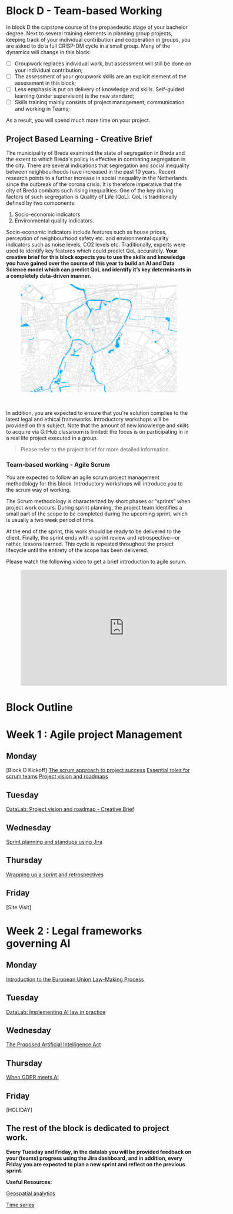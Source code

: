 # Block D - Team-based Working

In block D the capstone course of the propaedeutic stage of your bachelor degree. Next to several training elements in planning group projects, keeping track of your individual contribution and cooperation in groups, you are asked to do a full CRISP-DM cycle in a small group. Many of the dynamics will change in this block:

- [ ] Groupwork replaces individual work, but assessment will still be done on your individual contribution;
- [ ] The assessment of your groupwork skills are an explicit element of the assessment in this block;
- [ ] Less emphasis is put on delivery of knowledge and skills. Self-guided learning (under supervision) is the new standard;
- [ ] Skills training mainly consists of project management, communication and working in Teams;

As a result, you will spend much more time on your project.

## Project Based Learning - Creative Brief

The municipality of Breda examined the state of segregation in Breda and the extent to which Breda's policy is effective in combating segregation in the city. There are several indications that segregation and social inequality between neighbourhoods have increased in the past 10 years. Recent research points to a further increase in social inequality in the Netherlands since the outbreak of the corona crisis. It is therefore imperative that the city of Breda combats such rising inequalities. One of the key driving factors of such segregation is Quality of Life (QoL).  QoL is traditionally defined by two components:
1. Socio-economic indicators
2. Environmental quality indicators.

Socio-economic indicators include features such as house prices, perception of neighbourhood safety etc. and environmental quality indicators such as noise levels, CO2 levels etc. Traditionally, experts were used to identify key features which could predict QoL accurately. **Your creative brief for this block expects you to use the skills and knowledge you have gained over the course of this year to build an AI and Data Science model which can predict QoL and identify it’s key determinants in a completely data-driven manner.**


<figure>
    <img src=".\breda.PNG" />
</figure>
<br>

In addition, you are expected to ensure that you're solution complies to the
latest legal and ethical frameworks. Introductory workshops will be provided on this subject.
Note that the amount of new knowledge and skills to acquire via GitHub classroom is limited: the focus is on participating in in a real life project executed in a group.

> Please refer to the project brief for more detailed information.

### Team-based working - Agile Scrum

You are expected to follow an agile scrum project management methodology for
this block. Introductory workshops will introduce you to the scrum way of working.

The Scrum methodology is characterized by short phases or “sprints” when
project work occurs. During sprint planning, the project team identifies a
small part of the scope to be completed during the upcoming sprint,
which is usually a two week period of time.

At the end of the sprint, this work should be ready to be delivered to the
client. Finally, the sprint ends with a sprint review and retrospective—or
rather, lessons learned. This cycle is repeated throughout the project
lifecycle until the entirety of the scope has been delivered.

Please watch the following video to get a brief introduction to agile scrum.
<!-- blank line -->
<figure class="video_container">
<iframe width="560" height="315" src="https://www.youtube.com/embed/gy1c4_YixCo" title="YouTube video player" frameborder="0" allow="accelerometer; autoplay; clipboard-write; encrypted-media; gyroscope; picture-in-picture" allowfullscreen></iframe>
</figure>
<!-- blank line -->

# Block Outline

# Week 1 : Agile project Management

## Monday
[Block D Kickoff]
[The scrum approach to project success](../../Study%20Content/Agile%20Project%20Management/1.%20The%20scrum%20approach%20to%20project%20success.html)
[Essential roles for scrum teams](../../Study%20Content/Agile%20Project%20Management/2.%20Essential%20roles%20for%20scrum%20teams.html)
[Project vision and roadmaps](../../Study%20Content/Agile%20Project%20Management/3.%20Project%20vision%20and%20roadmaps.html)

## Tuesday
[DataLab: Project vision and roadmap - Creative Brief](../../Study%20Content/Agile%20Project%20Management/3.1.%20DataLab%20Scrum.html)

## Wednesday
[Sprint planning and standups using Jira](../../Study%20Content/Agile%20Project%20Management/4.%20Sprint%20planning%20and%20standups.html)


## Thursday
[Wrapping up a sprint and retrospectives](../../Study%20Content/Agile%20Project%20Management/5.%20Wrapping%20up%20a%20sprint%20and%20retrospectives.html)

## Friday
[Site Visit]

# Week 2 : Legal frameworks governing AI

## Monday
[Introduction to the European Union Law-Making Process](../../Study%20Content/Digital%20Transformation/Legal%201.html)

## Tuesday
[DataLab: Implementing AI law in practice](../../Study%20Content/Digital%20Transformation/DataLab,%20Legal%201.html)

## Wednesday
[The Proposed Artificial Intelligence Act](../../Study%20Content/Digital%20Transformation/Legal%202.html)

## Thursday
[When GDPR meets AI](../../Study%20Content/Digital%20Transformation/Legal%203.html)

## Friday
[HOLIDAY]

## The rest of the block is dedicated to project work.

**Every Tuesday and Friday,
in the datalab you will be provided feedback on your (teams)
progress using the Jira dashboard, and in addition, every Friday you are expected to plan a
new sprint and reflect on the previous sprint.**

__Useful Resources:__

[Geospatial analytics](../../Study%20Content/Geospatial%20Analytics/GeospatialAnalytics1.html)

[Time series](../../Study%20Content/Time%20Series/TimeSeries1.html)
